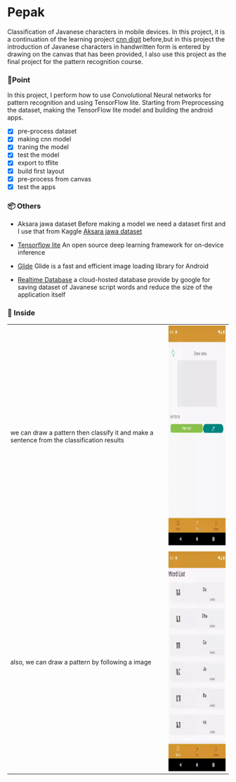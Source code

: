 
#  Pepak

Classification of Javanese characters in mobile devices. In this project, it is a continuation of the learning project [cnn digit](https://github.com/Alstonargodi/CNN-digit-tkinter) before,but in this project the introduction of Javanese characters in handwritten form is entered by drawing on the canvas that has been provided, I also use this project as the final project for the pattern recognition course.

### 🎯Point
In this project, I perform how to use Convolutional Neural networks for pattern recognition and using TensorFlow lite. Starting from Preprocessing the dataset, making the TensorFlow lite model and building the android apps.
 - [x] pre-process dataset
 - [x] making cnn model
 - [x] traning the model
 - [x] test the model
 - [x] export to tflite
 - [x] build first layout
 - [x] pre-process from canvas
 - [x] test the apps

### 📦 Others 
- Aksara jawa  dataset
Before making a model we need a dataset first and I use that from Kaggle  [Aksara jawa dataset](https://www.kaggle.com/phiard/aksara-jawa)

 - [Tensorflow lite](https://www.tensorflow.org/lite)
An open source deep learning framework for on-device inference

 - [Glide](https://bumptech.github.io/glide/)
Glide is a fast and efficient image loading library for Android 

- [Realtime Database](https://firebase.google.com/docs/database)
a cloud-hosted database provide by google for saving  dataset of Javanese script words and reduce the size of the application itself

###  📱  Inside

|  |  |
|--|--|
| we can draw a pattern then classify it and make a sentence from the classification results | <img src="https://github.com/Alstonargodi/pepak/blob/Apps/drawfinal.gif" width="250" height="500"/>
|  |  |
| also, we can draw a pattern by following a image | <img src="https://github.com/Alstonargodi/pepak/blob/Apps/predicttest.gif" width="250" height="500"/>

